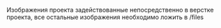 Изображения проекта задействованные непосредственно в верстке проекта, все остальные изображения необходимо ложить в /files
